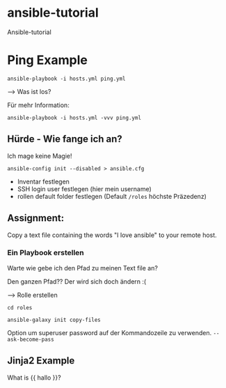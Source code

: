 # ansible-tutorial
Ansible-tutorial

# Ping Example

`ansible-playbook -i hosts.yml ping.yml`

--> Was ist los? 

Für mehr Information:

`ansible-playbook -i hosts.yml -vvv ping.yml`

## Hürde - Wie fange ich an?

Ich mage keine Magie!

`ansible-config init --disabled > ansible.cfg`

- Inventar festlegen
- SSH login user festlegen (hier mein username)
- rollen default folder festlegen (Default `/roles` höchste Präzedenz)


## Assignment:

Copy a text file containing the words "I love ansible" to your remote host.

### Ein Playbook erstellen

Warte wie gebe ich den Pfad zu meinen Text file an?

Den ganzen Pfad?? Der wird sich doch ändern :( 


--> Rolle erstellen

`cd roles`

`ansible-galaxy init copy-files`


Option um superuser password auf der Kommandozeile zu verwenden.
`--ask-become-pass`

## Jinja2 Example 

What is {{ hallo }}? 

